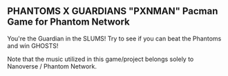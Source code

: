 ## PHANTOMS X GUARDIANS "PXNMAN" Pacman Game for Phantom Network

You're the Guardian in the SLUMS! Try to see if you can beat the Phantoms and win GHOSTS!

Note that the music utilized in this game/project belongs solely to Nanoverse / Phantom Network.